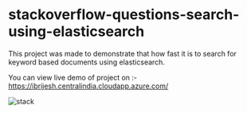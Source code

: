 # stackoverflow-questions-search-using-elasticsearch 

This project was made to demonstrate that how fast it is to search for keyword based documents using elasticsearch.

You can view live demo of project  on :- https://ibrijesh.centralindia.cloudapp.azure.com/


![stack](https://user-images.githubusercontent.com/41025295/126432070-78b14461-9eda-42e1-9578-8a184003f7a9.png)

